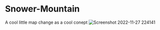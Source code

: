 # Snower-Mountain
A cool little map change as a cool conept
![Screenshot 2022-11-27 224141](https://user-images.githubusercontent.com/82724623/204163653-ec6ffc62-f7fe-4c10-acd9-f76b2e21bd76.png)
